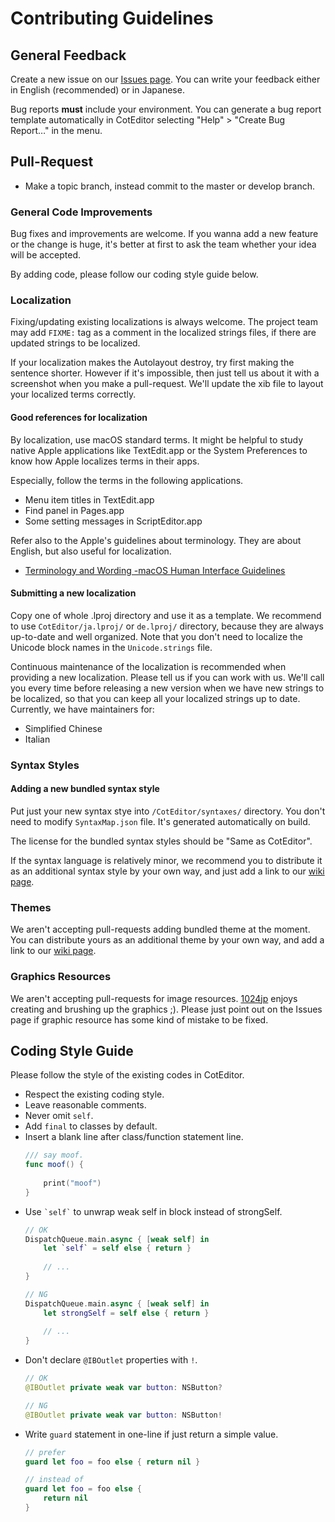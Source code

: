 
Contributing Guidelines
==========================

General Feedback
--------------------------

Create a new issue on our [Issues page](https://github.com/coteditor/CotEditor/issues). You can write your feedback either in English (recommended) or in Japanese.

Bug reports __must__ include your environment. You can generate a bug report template automatically in CotEditor selecting "Help" > "Create Bug Report…" in the menu.



Pull-Request
--------------------------

- Make a topic branch, instead commit to the master or develop branch.


### General Code Improvements

Bug fixes and improvements are welcome. If you wanna add a new feature or the change is huge, it's better at first to ask the team whether your idea will be accepted.

By adding code, please follow our coding style guide below. 


### Localization

Fixing/updating existing localizations is always welcome. The project team may add `FIXME:` tag as a comment in the localized strings files, if there are updated strings to be localized.

If your localization makes the Autolayout destroy, try first making the sentence shorter. However if it's impossible, then just tell us about it with a screenshot when you make a pull-request. We'll update the xib file to layout your localized terms correctly.

#### Good references for localization

By localization, use macOS standard terms. It might be helpful to study native Apple applications like TextEdit.app or the System Preferences to know how Apple localizes terms in their apps.

Especially, follow the terms in the following applications.

- Menu item titles in TextEdit.app
- Find panel in Pages.app
- Some setting messages in ScriptEditor.app

Refer also to the Apple's guidelines about terminology. They are about English, but also useful for localization.

- [Terminology and Wording -macOS Human Interface Guidelines](https://developer.apple.com/library/content/documentation/UserExperience/Conceptual/OSXHIGuidelines/TerminologyWording.html#//apple_ref/doc/uid/20000957-CH15-SW1)

#### Submitting a new localization

Copy one of whole .lproj directory and use it as a template. We recommend to use `CotEditor/ja.lproj/` or `de.lproj/` directory, because they are always up-to-date and well organized.
Note that you don't need to localize the Unicode block names in the `Unicode.strings` file.

Continuous maintenance of the localization is recommended when providing a new localization. Please tell us if you can work with us. We'll call you every time before releasing a new version when we have new strings to be localized, so that you can keep all your localized strings up to date.
Currently, we have maintainers for:

- Simplified Chinese
- Italian


### Syntax Styles

#### Adding a new bundled syntax style

Put just your new syntax stye into `/CotEditor/syntaxes/` directory. You don't need to modify `SyntaxMap.json` file. It's generated automatically on build.

The license for the bundled syntax styles should be "Same as CotEditor".

If the syntax language is relatively minor, we recommend you to distribute it as an additional syntax style by your own way, and just add a link to our [wiki page](https://github.com/coteditor/CotEditor/wiki/Additional-Syntax-Styles).


### Themes

We aren't accepting pull-requests adding bundled theme at the moment. You can distribute yours as an additional theme by your own way, and add a link to our [wiki page](https://github.com/coteditor/CotEditor/wiki/Additional-Themes).


### Graphics Resources

We aren't accepting pull-requests for image resources. [1024jp](https://github.com/1024jp) enjoys creating and brushing up the graphics ;). Please just point out on the Issues page if graphic resource has some kind of mistake to be fixed.


Coding Style Guide
--------------------------

Please follow the style of the existing codes in CotEditor.

- Respect the existing coding style.
- Leave reasonable comments.
- Never omit `self`.
- Add `final` to classes by default.
- Insert a blank line after class/function statement line.
	```Swift
	/// say moof.
	func moof() {
		
		print("moof")
	}
	```
- Use `` `self` `` to unwrap weak self in block instead of strongSelf.
	```Swift
	// OK
    DispatchQueue.main.async { [weak self] in
        let `self` = self else { return }
        
        // ...
    }
    
    // NG
    DispatchQueue.main.async { [weak self] in
        let strongSelf = self else { return }
        
        // ...
    }
	```
- Don't declare `@IBOutlet` properties with `!`.
	```Swift
    // OK
    @IBOutlet private weak var button: NSButton?
    
    // NG
    @IBOutlet private weak var button: NSButton!
	```
- Write `guard` statement in one-line if just return a simple value.
	```Swift
    // prefer
    guard let foo = foo else { return nil }
    
    // instead of
    guard let foo = foo else {
        return nil
    }
	```

